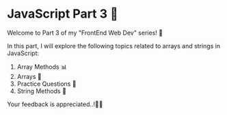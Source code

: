 # JavaScript Part 3 🚀

Welcome to Part 3 of my "FrontEnd Web Dev" series! 🌟

In this part, I will explore the following topics related to arrays and strings in JavaScript:

1. Array Methods 📊
2. Arrays 📁
3. Practice Questions 💪
4. String Methods 📜

Your feedback is appreciated..!🎊😊
